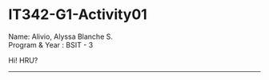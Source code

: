 # IT342-G1-Activity01

Name: Alivio, Alyssa Blanche S. <br>
Program & Year : BSIT - 3

Hi! HRU?

********